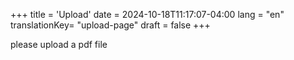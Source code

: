 +++
title = 'Upload'
date = 2024-10-18T11:17:07-04:00
lang = "en"
translationKey= "upload-page"
draft = false
+++

please upload a pdf file